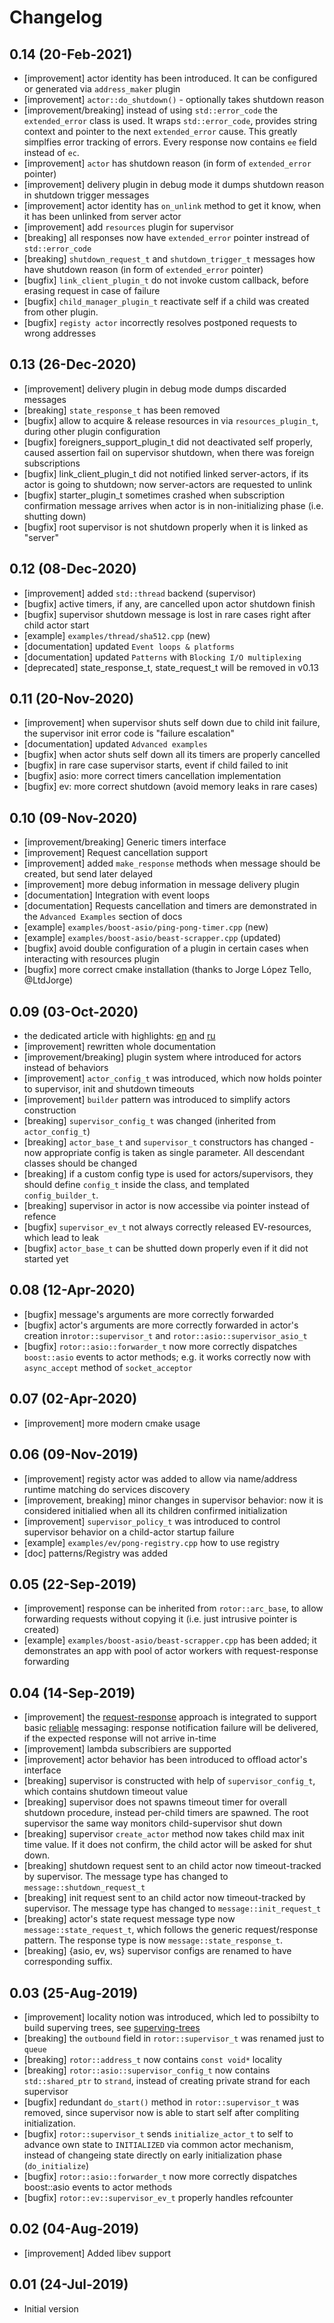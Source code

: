 # Changelog

[superving-trees]: https://basiliscos.github.io/blog/2019/08/19/cpp-supervisors/
[reliable]: https://en.wikipedia.org/wiki/Reliability_(computer_networking) "reliable"
[request-response]: https://en.wikipedia.org/wiki/Request%E2%80%93response

## 0.14 (20-Feb-2021)
 - [improvement] actor identity has been introduced. It can be configured or generated via
`address_maker` plugin
 - [improvement] `actor::do_shutdown()` - optionally takes shutdown reason
 - [improvement/breaking] instead of using `std::error_code` the `extended_error` class
is used. It wraps `std::error_code`, provides string context and pointer to the next
`extended_error` cause. This greatly simplfies error tracking of errors. Every response
now contains `ee` field instead of `ec`.
 - [improvement] `actor` has shutdown reason (in form of `extended_error` pointer)
 - [improvement] delivery plugin in debug mode it dumps shutdown reason in shutdown trigger
 messages
 - [improvement] actor identity has `on_unlink` method to get it know, when it has been
unlinked from server actor
 - [improvement] add `resources` plugin for supervisor
 - [breaking] all responses now have `extended_error` pointer instread of `std::error_code`
 - [breaking] `shutdown_request_t` and `shutdown_trigger_t` messages how have
shutdown reason (in form of `extended_error` pointer)
 - [bugfix] `link_client_plugin_t` do not invoke custom callback, before erasing request
in case of failure
 - [bugfix] `child_manager_plugin_t` reactivate self if a child was created from other
plugin.
 - [bugfix] `registy actor` incorrectly resolves postponed requests to wrong addresses

## 0.13 (26-Dec-2020)
 - [improvement] delivery plugin in debug mode dumps discarded messages
 - [breaking] `state_response_t` has been removed
 - [bugfix] allow to acquire & release resources in via `resources_plugin_t`, during
other plugin configuration
 - [bugfix] foreigners_support_plugin_t did not deactivated self properly, caused
assertion fail on supervisor shutdown, when there was foreign subscriptions
 - [bugfix] link_client_plugin_t did not notified linked server-actors, if its actor is
going to shutdown; now server-actors are requested to unlink
 - [bugfix] starter_plugin_t sometimes crashed when subscription confirmation message
arrives when actor is in non-initializing phase (i.e. shutting down)
 - [bugfix] root supervisor is not shutdown properly when it is linked as "server"

## 0.12 (08-Dec-2020)
- [improvement] added `std::thread` backend (supervisor)
- [bugfix] active timers, if any, are cancelled upon actor shutdown finish
- [bugfix] supervisor shutdown message is lost in rare cases right after 
child actor start
- [example] `examples/thread/sha512.cpp` (new)
- [documentation] updated `Event loops & platforms`
- [documentation] updated `Patterns` with `Blocking I/O multiplexing`
- [deprecated] state_response_t, state_request_t will be removed in v0.13

## 0.11 (20-Nov-2020)
- [improvement] when supervisor shuts self down due to child init failure,
the supervisor init error code is "failure escalation"
- [documentation] updated `Advanced examples`
- [bugfix] when actor shuts self down all its timers are properly
cancelled
- [bugfix] in rare case supervisor starts, event if child failed to init
- [bugfix] asio: more correct timers cancellation implementation
- [bugfix] ev: more correct shutdown (avoid memory leaks in rare cases)


## 0.10 (09-Nov-2020)
- [improvement/breaking] Generic timers interface
- [improvement] Request cancellation support
- [improvement] added `make_response` methods when message should be created, but
send later delayed
- [improvement] more debug information in message delivery plugin
- [documentation] Integration with event loops
- [documentation] Requests cancellation and timers are demonstrated in the
`Advanced Examples` section of docs
- [example] `examples/boost-asio/ping-pong-timer.cpp` (new)
- [example] `examples/boost-asio/beast-scrapper.cpp` (updated)
- [bugfix] avoid double configuration of a plugin in certain cases when interacting
with resources plugin
- [bugfix] more correct cmake installation (thanks to Jorge López Tello, @LtdJorge)


## 0.09 (03-Oct-2020)
- the dedicated article with highlights: [en](https://habr.com/ru/company/crazypanda/blog/522588/) and
[ru](https://habr.com/ru/company/crazypanda/blog/522892/)
- [improvement] rewritten whole documentation
- [improvement/breaking] plugin system where introduced for actors instead of
behaviors
- [improvement] `actor_config_t` was introduced, which now holds pointer to
supervisor, init and shutdown timeouts
- [improvement] `builder` pattern was introduced to simplify actors construction
- [breaking] `supervisor_config_t` was changed (inherited from `actor_config_t`)
- [breaking] `actor_base_t` and `supervisor_t` constructors has changed - now
appropriate config is taken as single parameter. All descendant classes should
be changed
- [breaking] if a custom config type is used for actors/supervisors, they
should define `config_t` inside the class, and templated `config_builder_t`.
- [breaking] supervisor in actor is now accessibe via pointer instead of
refence
- [bugfix] `supervisor_ev_t` not always correctly released EV-resources, which
lead to leak
- [bugfix] `actor_base_t` can be shutted down properly even if it did not
started yet

## 0.08 (12-Apr-2020)

- [bugfix] message's arguments are more correctly forwarded
- [bugfix] actor's arguments are more correctly forwarded in actor's
creation in`rotor::supervisor_t` and `rotor::asio::supervisor_asio_t`
- [bugfix] `rotor::asio::forwarder_t` now more correctly dispatches
`boost::asio` events to actor methods; e.g. it works correctly now with
`async_accept` method of `socket_acceptor`

## 0.07 (02-Apr-2020)

- [improvement] more modern cmake usage

## 0.06 (09-Nov-2019)

- [improvement] registy actor was added to allow via name/address runtime
matching do services discovery
- [improvement, breaking] minor changes in supervisor behavior: now it
is considered initialied when all its children confirmed initialization
- [improvement] `supervisor_policy_t` was introduced to control supervisor
behavior on a child-actor startup failure
- [example] `examples/ev/pong-registry.cpp` how to use registry
- [doc] patterns/Registry was added

## 0.05 (22-Sep-2019)

- [improvement] response can be inherited from `rotor::arc_base`, to allow
forwarding requests without copying it (i.e. just intrusive pointer is created)
- [example] `examples/boost-asio/beast-scrapper.cpp` has been added; it
demonstrates an app with pool of actor workers with request-response forwarding

## 0.04 (14-Sep-2019)

- [improvement] the [request-response] approach is integrated to support basic
[reliable] messaging: response notification failure will be delivered,
if the expected response will not arrive in-time
- [improvement] lambda subscribiers are supported
- [improvement] actor behavior has been introduced to offload actor's
interface
- [breaking] supervisor is constructed with help of `supervisor_config_t`,
which contains shutdown timeout value
- [breaking] supervisor does not spawns timeout timer for overall shutdown
procedure, instead per-child timers are spawned. The root supervisor
the same way monitors child-supervisor shut down
- [breaking] supervisor `create_actor` method now takes child max
init time value. If it does not confirm, the child actor will be asked
for shut down.
- [breaking] shutdown request sent to an child actor now timeout-tracked
by supervisor. The message type has changed to `message::shutdown_request_t`
- [breaking] init request sent to an child actor now timeout-tracked
by supervisor. The message type has changed to `message::init_request_t`
- [breaking] actor's state request message type now `message::state_request_t`,
which follows the generic request/response pattern. The response type
is now `message::state_response_t`.
- [breaking] {asio, ev, ws} supervisor configs are renamed to have
corresponding suffix.

## 0.03 (25-Aug-2019)

 - [improvement] locality notion was introduced, which led to possibilty
to build superving trees, see [superving-trees]
 - [breaking] the `outbound` field in `rotor::supervisor_t` was renamed just to `queue`
 - [breaking] `rotor::address_t` now contains `const void*` locality
 - [breaking] `rotor::asio::supervisor_config_t` now contains
`std::shared_ptr` to `strand`, instead of creating private strand
for each supervisor
 - [bugfix] redundant `do_start()` method in `rotor::supervisor_t` was
removed, since supervisor now is able to start self after compliting
initialization.
 - [bugfix] `rotor::supervisor_t` sends `initialize_actor_t` to self
to advance own state to `INITIALIZED` via common actor mechanism,
instead of changeing state directly on early initialization phase
(`do_initialize`)
 - [bugfix] `rotor::asio::forwarder_t` now more correctly dispatches
boost::asio events to actor methods
 - [bugfix] `rotor::ev::supervisor_ev_t` properly handles refcounter

## 0.02 (04-Aug-2019)

 - [improvement] Added libev support

## 0.01 (24-Jul-2019)

 - Initial version

